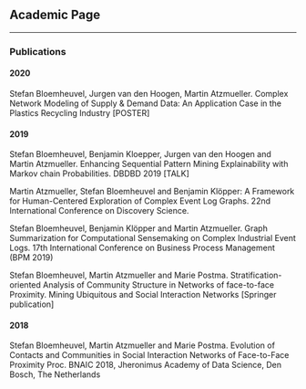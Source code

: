 ## Academic Page

---

### Publications 

#### 2020

Stefan Bloemheuvel, Jurgen van den Hoogen, Martin Atzmueller. Complex Network Modeling of Supply & Demand Data: An Application Case in the Plastics Recycling Industry [POSTER]

#### 2019

Stefan Bloemheuvel, Benjamin Kloepper, Jurgen van den Hoogen and Martin Atzmueller. Enhancing Sequential Pattern Mining Explainability with Markov chain Probabilities. DBDBD 2019 [TALK]

Martin Atzmueller, Stefan Bloemheuvel and Benjamin Klöpper: A Framework for Human-Centered Exploration of Complex Event Log Graphs. 22nd International Conference on Discovery Science.

Stefan Bloemheuvel, Benjamin Klöpper and Martin Atzmueller. Graph Summarization for Computational Sensemaking on Complex Industrial Event Logs. 17th International Conference on Business Process Management (BPM 2019)

Stefan Bloemheuvel, Martin Atzmueller and Marie Postma. Stratification-oriented Analysis of Community Structure in Networks of face-to-face Proximity. Mining Ubiquitous and Social Interaction Networks [Springer publication]

#### 2018

Stefan Bloemheuvel, Martin Atzmueller and Marie Postma. Evolution of Contacts and Communities in Social Interaction Networks of Face-to-Face Proximity Proc. BNAIC 2018, Jheronimus Academy of Data Science, Den Bosch, The Netherlands

